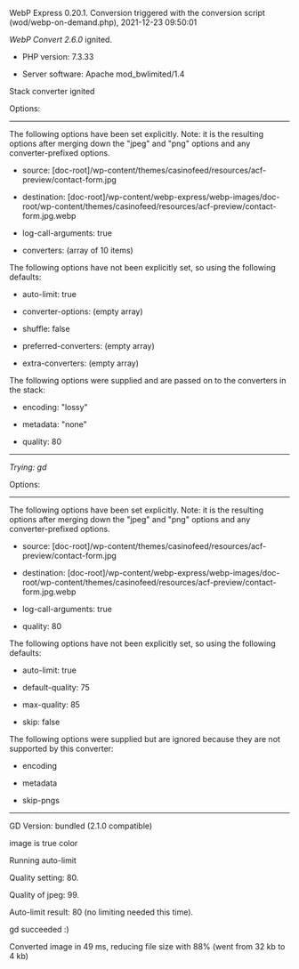 WebP Express 0.20.1. Conversion triggered with the conversion script (wod/webp-on-demand.php), 2021-12-23 09:50:01

*WebP Convert 2.6.0*  ignited.
- PHP version: 7.3.33
- Server software: Apache mod_bwlimited/1.4

Stack converter ignited

Options:
------------
The following options have been set explicitly. Note: it is the resulting options after merging down the "jpeg" and "png" options and any converter-prefixed options.
- source: [doc-root]/wp-content/themes/casinofeed/resources/acf-preview/contact-form.jpg
- destination: [doc-root]/wp-content/webp-express/webp-images/doc-root/wp-content/themes/casinofeed/resources/acf-preview/contact-form.jpg.webp
- log-call-arguments: true
- converters: (array of 10 items)

The following options have not been explicitly set, so using the following defaults:
- auto-limit: true
- converter-options: (empty array)
- shuffle: false
- preferred-converters: (empty array)
- extra-converters: (empty array)

The following options were supplied and are passed on to the converters in the stack:
- encoding: "lossy"
- metadata: "none"
- quality: 80
------------


*Trying: gd* 

Options:
------------
The following options have been set explicitly. Note: it is the resulting options after merging down the "jpeg" and "png" options and any converter-prefixed options.
- source: [doc-root]/wp-content/themes/casinofeed/resources/acf-preview/contact-form.jpg
- destination: [doc-root]/wp-content/webp-express/webp-images/doc-root/wp-content/themes/casinofeed/resources/acf-preview/contact-form.jpg.webp
- log-call-arguments: true
- quality: 80

The following options have not been explicitly set, so using the following defaults:
- auto-limit: true
- default-quality: 75
- max-quality: 85
- skip: false

The following options were supplied but are ignored because they are not supported by this converter:
- encoding
- metadata
- skip-pngs
------------

GD Version: bundled (2.1.0 compatible)
image is true color
Running auto-limit
Quality setting: 80. 
Quality of jpeg: 99. 
Auto-limit result: 80 (no limiting needed this time).
gd succeeded :)

Converted image in 49 ms, reducing file size with 88% (went from 32 kb to 4 kb)
